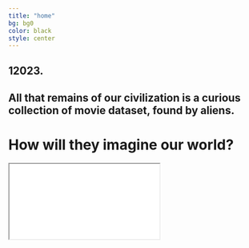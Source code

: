 ```yaml
---
title: "home"
bg: bg0
color: black
style: center
---
```


## 12023. 
## All that remains of our civilization is a curious collection of movie dataset, found by aliens. 
# How will they imagine our world?

<div class="icontain"><iframe src="//www.youtube.com/embed/MY9Wrfuq47o" allowfullscreen></iframe></div>

<!-- to add a bicycle image -->
<!-- <span class="fa-stack subtlecircle" style="font-size:100px; background:rgba(255,166,0,0.1)">
  <i class="fa fa-circle fa-stack-2x text-white"></i>
  <i class="fa fa-bicycle fa-stack-1x text-orange"></i>
</span> -->


<!-- colored text -->
<!-- # single-page jekyll theme
{: .text-purple} -->